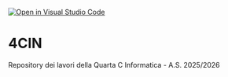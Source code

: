 [![Open in Visual Studio Code](https://classroom.github.com/assets/open-in-vscode-2e0aaae1b6195c2367325f4f02e2d04e9abb55f0b24a779b69b11b9e10269abc.svg)](https://classroom.github.com/online_ide?assignment_repo_id=21266668&assignment_repo_type=AssignmentRepo)
# 4CIN
Repository dei lavori della Quarta C Informatica - A.S. 2025/2026
